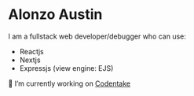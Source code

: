 # Alonzo Austin
I am a fullstack web developer/debugger who can use:
- Reactjs
- Nextjs
- Expressjs (view engine: EJS)



🔭 I’m currently working on [Codentake](https://codentake.vercel.app)
